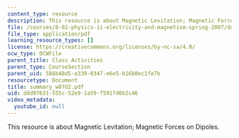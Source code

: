 ```yaml
---
content_type: resource
description: This resource is about Magnetic Levitation; Magnetic Forces on Dipoles.
file: /courses/8-02-physics-ii-electricity-and-magnetism-spring-2007/ddd97631555c52e91a59f591fd6b2c46_summary_w07d2.pdf
file_type: application/pdf
learning_resource_types: []
license: https://creativecommons.org/licenses/by-nc-sa/4.0/
ocw_type: OCWFile
parent_title: Class Activities
parent_type: CourseSection
parent_uid: 588b48d5-a339-0347-e6e5-b16b0ec1fe7b
resourcetype: Document
title: summary_w07d2.pdf
uid: ddd97631-555c-52e9-1a59-f591fd6b2c46
video_metadata:
  youtube_id: null
---
```

This resource is about Magnetic Levitation; Magnetic Forces on Dipoles.